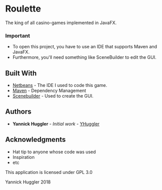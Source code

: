 # Roulette

The king of all casino-games implemented in JavaFX.


### Important

* To open this project, you have to use an IDE that supports Maven and JavaFX. 
* Furthermore, you'll need something like SceneBuilder to edit the GUI.

## Built With

* [Netbeans](https://netbeans.org) - The IDE I used to code this game.
* [Maven](https://maven.apache.org/) - Dependency Management
* [Scenebuilder](http://gluonhq.com/products/scene-builder/) - Used to create the GUI.

## Authors

* **Yannick Huggler** - *Initial work* - [YHuggler](https://github.com/yhuggler)

## Acknowledgments

* Hat tip to anyone whose code was used
* Inspiration
* etc

This application is licensed under GPL 3.0

Yannick Huggler 2018
